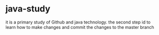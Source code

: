 # java-study
it is a primary study of Github and java technology.
the second step id to learn how to make changes and commit the changes to the master branch
